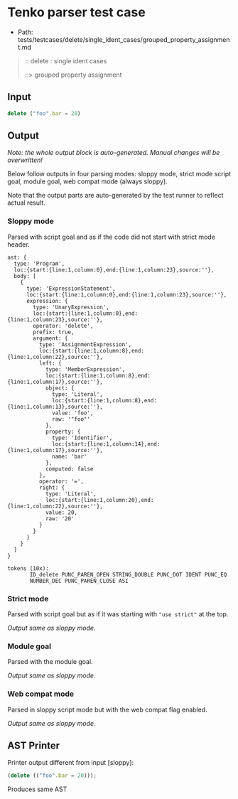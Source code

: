 # Tenko parser test case

- Path: tests/testcases/delete/single_ident_cases/grouped_property_assignment.md

> :: delete : single ident cases
>
> ::> grouped property assignment

## Input

`````js
delete ("foo".bar = 20)
`````

## Output

_Note: the whole output block is auto-generated. Manual changes will be overwritten!_

Below follow outputs in four parsing modes: sloppy mode, strict mode script goal, module goal, web compat mode (always sloppy).

Note that the output parts are auto-generated by the test runner to reflect actual result.

### Sloppy mode

Parsed with script goal and as if the code did not start with strict mode header.

`````
ast: {
  type: 'Program',
  loc:{start:{line:1,column:0},end:{line:1,column:23},source:''},
  body: [
    {
      type: 'ExpressionStatement',
      loc:{start:{line:1,column:0},end:{line:1,column:23},source:''},
      expression: {
        type: 'UnaryExpression',
        loc:{start:{line:1,column:0},end:{line:1,column:23},source:''},
        operator: 'delete',
        prefix: true,
        argument: {
          type: 'AssignmentExpression',
          loc:{start:{line:1,column:8},end:{line:1,column:22},source:''},
          left: {
            type: 'MemberExpression',
            loc:{start:{line:1,column:8},end:{line:1,column:17},source:''},
            object: {
              type: 'Literal',
              loc:{start:{line:1,column:8},end:{line:1,column:13},source:''},
              value: 'foo',
              raw: '"foo"'
            },
            property: {
              type: 'Identifier',
              loc:{start:{line:1,column:14},end:{line:1,column:17},source:''},
              name: 'bar'
            },
            computed: false
          },
          operator: '=',
          right: {
            type: 'Literal',
            loc:{start:{line:1,column:20},end:{line:1,column:22},source:''},
            value: 20,
            raw: '20'
          }
        }
      }
    }
  ]
}

tokens (10x):
       ID_delete PUNC_PAREN_OPEN STRING_DOUBLE PUNC_DOT IDENT PUNC_EQ
       NUMBER_DEC PUNC_PAREN_CLOSE ASI
`````

### Strict mode

Parsed with script goal but as if it was starting with `"use strict"` at the top.

_Output same as sloppy mode._

### Module goal

Parsed with the module goal.

_Output same as sloppy mode._

### Web compat mode

Parsed in sloppy script mode but with the web compat flag enabled.

_Output same as sloppy mode._

## AST Printer

Printer output different from input [sloppy]:

````js
(delete (("foo".bar = 20)));
````

Produces same AST
